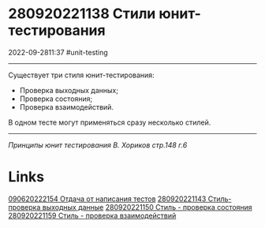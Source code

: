 # 280920221138 Стили юнит-тестирования
2022-09-2811:37
#unit-testing 
***
Существует три стиля юнит-тестирования:
- Проверка выходных данных;
- Проверка состояния;
- Проверка взаимодействий.

В одном тесте могут применяться сразу несколько стилей.
***
*Принципы юнит тестирования В. Хориков стр.148 г.6*
# Links
[090620222154 Отдача от написания тестов](090620222154%20Отдача%20от%20написания%20тестов.md)
[280920221143 Стиль- проверка выходных данные](280920221143%20Стиль-%20проверка%20выходных%20данные.md)
[280920221150 Стиль - проверка состояния](280920221150%20Стиль%20-%20проверка%20состояния.md)
[280920221159 Стиль - проверка взаимодействий](280920221159%20Стиль%20-%20проверка%20взаимодействий.md)
